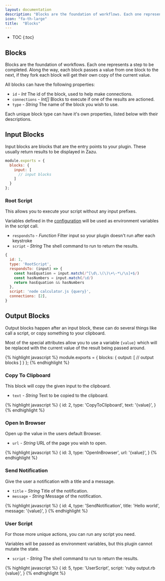```yaml
---
layout: documentation
description: "Blocks are the foundation of workflows. Each one represents a step to be completed."
icon: "fa-th-large"
title:  "Blocks"
---
```


* TOC
{:toc}

## Blocks

Blocks are the foundation of workflows. Each one represents a step to be completed. Along the way, each block passes a value from one block to the next, if they fork each block will get their own copy of the current value.

All blocks can have the following properties:

* `id` - *Int* The id of the block, used to help make connections.
* `connections` - *Int[]* Blocks to execute if one of the results are actioned.
* `type` - *String* The name of the block you wish to use.

Each unique block type can have it's own properties, listed below with their
descriptions.

## Input Blocks

Input blocks are blocks that are the entry points to your plugin. These usually
return results to be displayed in Zazu.

~~~ javascript
module.exports = {
  blocks: {
    input: [
      // input blocks
    ]
  }
};
~~~

### Root Script

This allows you to execute your script without any input prefixes.

Variables defined in the [configuration](/documentation/configuration/) will be used as
environment variables in the script call.

* `respondsTo` - *Function* Filter input so your plugin doesn't run after each keystroke
* `script` - *String* The shell command to run to return the results.

~~~ javascript
{
  id: 1,
  type: 'RootScript',
  respondsTo: (input) => {
    const hasEquation = input.match(/^[\d\.\(\)\+\-*\/\s]+$/)
    const hasNumbers = input.match(/\d/)
    return hasEquation && hasNumbers
  },
  script: 'node calculator.js {query}',
  connections: [2],
}
~~~

## Output Blocks

Output blocks happen after an input block, these can do several things like call
a script, or copy something to your clipboard.

Most of the special attributes allow you to use a variable `{value}` which will
be replaced with the current value of the result being passed around.

{% highlight javascript %}
module.exports = {
  blocks: {
    output: [
      // output blocks
    ]
  }
};
{% endhighlight %}

### Copy To Clipboard

This block will copy the given input to the clipboard.

* `text` - *String* Text to be copied to the clipboard.

{% highlight javascript %}
{
  id: 2,
  type: 'CopyToClipboard',
  text: '{value}',
}
{% endhighlight %}

### Open In Browser

Open up the value in the users default Browser.

* `url` - *String* URL of the page you wish to open.

{% highlight javascript %}
{
  id: 3,
  type: 'OpenInBrowser',
  url: '{value}',
}
{% endhighlight %}

### Send Notification

Give the user a notification with a title and a message.

* `title` - *String* Title of the notification.
* `message` - *String* Message of the notification.

{% highlight javascript %}
{
  id: 4,
  type: 'SendNotification',
  title: 'Hello world',
  message: '{value}',
}
{% endhighlight %}

### User Script

For those more unique actions, you can run any script you need.

Variables will be passed as environment variables, but this plugin cannot mutate
the state.

* `script` - *String* The shell command to run to return the results.

{% highlight javascript %}
{
  id: 5,
  type: 'UserScript',
  script: 'ruby output.rb {value}',
}
{% endhighlight %}
